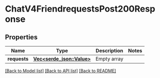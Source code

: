 # ChatV4FriendrequestsPost200Response

## Properties

Name | Type | Description | Notes
------------ | ------------- | ------------- | -------------
**requests** | [**Vec<serde_json::Value>**](serde_json::Value.md) | Empty array | 

[[Back to Model list]](../README.md#documentation-for-models) [[Back to API list]](../README.md#documentation-for-api-endpoints) [[Back to README]](../README.md)



